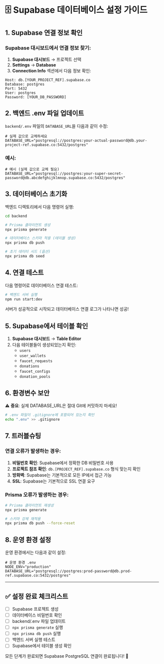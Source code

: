 # 🗄️ Supabase 데이터베이스 설정 가이드

## 1. Supabase 연결 정보 확인

### Supabase 대시보드에서 연결 정보 찾기:
1. **Supabase 대시보드** → 프로젝트 선택
2. **Settings** → **Database**
3. **Connection Info** 섹션에서 다음 정보 확인:

```
Host: db.[YOUR_PROJECT_REF].supabase.co
Database: postgres  
Port: 5432
User: postgres
Password: [YOUR_DB_PASSWORD]
```

## 2. 백엔드 .env 파일 업데이트

`backend/.env` 파일의 `DATABASE_URL`을 다음과 같이 수정:

```env
# 실제 값으로 교체하세요
DATABASE_URL="postgresql://postgres:your-actual-password@db.your-project-ref.supabase.co:5432/postgres"
```

### 예시:
```env
# 예시 (실제 값으로 교체 필요)
DATABASE_URL="postgresql://postgres:your-super-secret-password@db.abcdefghijklmnop.supabase.co:5432/postgres"
```

## 3. 데이터베이스 초기화

백엔드 디렉토리에서 다음 명령어 실행:

```bash
cd backend

# Prisma 클라이언트 생성
npx prisma generate

# 데이터베이스 스키마 적용 (테이블 생성)
npx prisma db push

# 초기 데이터 시드 (옵션)
npx prisma db seed
```

## 4. 연결 테스트

다음 명령어로 데이터베이스 연결 테스트:

```bash
# 백엔드 서버 실행
npm run start:dev
```

서버가 성공적으로 시작되고 데이터베이스 연결 로그가 나타나면 성공!

## 5. Supabase에서 테이블 확인

1. **Supabase 대시보드** → **Table Editor**
2. 다음 테이블들이 생성되었는지 확인:
   - `users`
   - `user_wallets`  
   - `faucet_requests`
   - `donations`
   - `faucet_configs`
   - `donation_pools`

## 6. 환경변수 보안

⚠️ **중요**: 실제 DATABASE_URL은 절대 Git에 커밋하지 마세요!

```bash
# .env 파일이 .gitignore에 포함되어 있는지 확인
echo ".env" >> .gitignore
```

## 7. 트러블슈팅

### 연결 오류가 발생하는 경우:

1. **비밀번호 확인**: Supabase에서 정확한 DB 비밀번호 사용
2. **프로젝트 참조 확인**: `db.[PROJECT_REF].supabase.co` 형식 맞는지 확인
3. **방화벽**: Supabase는 기본적으로 모든 IP에서 접근 가능
4. **SSL**: Supabase는 기본적으로 SSL 연결 요구

### Prisma 오류가 발생하는 경우:

```bash
# Prisma 클라이언트 재생성
npx prisma generate

# 스키마 강제 재적용
npx prisma db push --force-reset
```

## 8. 운영 환경 설정

운영 환경에서는 다음과 같이 설정:

```env
# 운영 환경 .env
NODE_ENV="production"
DATABASE_URL="postgresql://postgres:prod-password@db.prod-ref.supabase.co:5432/postgres"
```

---

## ✅ 설정 완료 체크리스트

- [ ] Supabase 프로젝트 생성
- [ ] 데이터베이스 비밀번호 확인
- [ ] backend/.env 파일 업데이트
- [ ] `npx prisma generate` 실행
- [ ] `npx prisma db push` 실행
- [ ] 백엔드 서버 실행 테스트
- [ ] Supabase에서 테이블 생성 확인

모든 단계가 완료되면 Supabase PostgreSQL 연결이 완료됩니다! 🎉